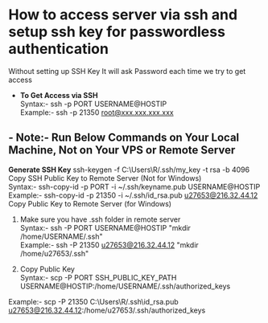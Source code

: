 # How to access server via ssh and setup ssh key for passwordless authentication
Without setting up SSH Key It will ask Password each time we try to get access

- **To Get Access via SSH**  
Syntax:- ssh -p PORT USERNAME@HOSTIP  
Example:- ssh -p 21350 root@xxx.xxx.xxx.xxx


## - **Note:- Run Below Commands on Your Local Machine, Not on Your VPS or Remote Server**

**Generate SSH Key**
ssh-keygen -f C:\Users\R/.ssh/my_key -t rsa -b 4096  
Copy SSH Public Key to Remote Server (Not for Windows)  
Syntax:- ssh-copy-id -p PORT -i ~/.ssh/keyname.pub USERNAME@HOSTIP  
Example:- ssh-copy-id -p 21350 -i ~/.ssh/id_rsa.pub u27653@216.32.44.12  
Copy Public Key to Remote Server (for Windows)  
1. Make sure you have .ssh folder in remote server  
Syntax:- ssh -P PORT USERNAME@HOSTIP "mkdir /home/USERNAME/.ssh"  
Example:- ssh -P 21350 u27653@216.32.44.12 "mkdir /home/u27653/.ssh"  

2. Copy Public Key  
Syntax:- scp -P PORT SSH_PUBLIC_KEY_PATH USERNAME@HOSTIP:/home/USERNAME/.ssh/authorized_keys  

Example:- scp -P 21350 C:\Users\R/.ssh\id_rsa.pub u27653@216.32.44.12:/home/u27653/.ssh/authorized_keys  
